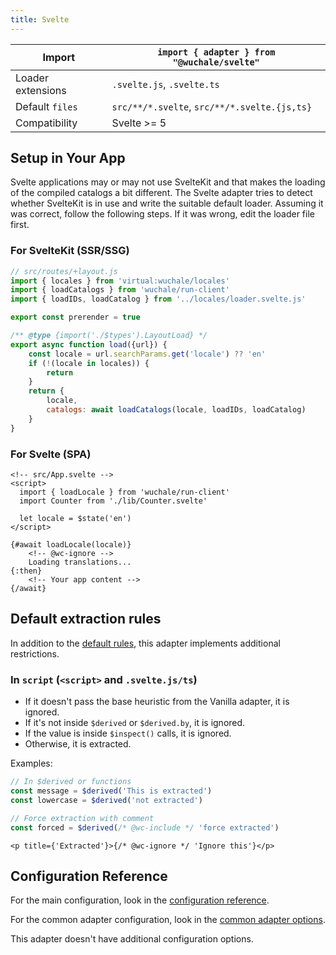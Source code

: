 ```yaml
---
title: Svelte
---
```


Import | `import { adapter } from "@wuchale/svelte"`
-|-
Loader extensions | `.svelte.js`, `.svelte.ts`
Default `files` | `src/**/*.svelte`, `src/**/*.svelte.{js,ts}`
Compatibility | Svelte >= 5

## Setup in Your App

Svelte applications may or may not use SvelteKit and that makes the loading of
the compiled catalogs a bit different. The Svelte adapter tries to detect
whether SvelteKit is in use and write the suitable default loader. Assuming it
was correct, follow the following steps. If it was wrong, edit the loader file
first.

### For SvelteKit (SSR/SSG)

```javascript
// src/routes/+layout.js
import { locales } from 'virtual:wuchale/locales'
import { loadCatalogs } from 'wuchale/run-client'
import { loadIDs, loadCatalog } from '../locales/loader.svelte.js'

export const prerender = true

/** @type {import('./$types').LayoutLoad} */
export async function load({url}) {
    const locale = url.searchParams.get('locale') ?? 'en'
    if (!(locale in locales)) {
        return
    }
    return {
        locale,
        catalogs: await loadCatalogs(locale, loadIDs, loadCatalog)
    }
}
```

### For Svelte (SPA)

```svelte
<!-- src/App.svelte -->
<script>
  import { loadLocale } from 'wuchale/run-client'
  import Counter from './lib/Counter.svelte'

  let locale = $state('en')
</script>

{#await loadLocale(locale)}
    <!-- @wc-ignore -->
    Loading translations...
{:then}
    <!-- Your app content -->
{/await}
```

## Default extraction rules

In addition to the [default rules](/guides/rules), this adapter implements
additional restrictions.

### In `script` (`<script>` and `.svelte.js/ts`)

- If it doesn't pass the base heuristic from the Vanilla adapter, it is ignored.
- If it's not inside `$derived` or `$derived.by`, it is ignored.
- If the value is inside `$inspect()` calls, it is ignored.
- Otherwise, it is extracted.

Examples:

```javascript
// In $derived or functions
const message = $derived('This is extracted')
const lowercase = $derived('not extracted')

// Force extraction with comment
const forced = $derived(/* @wc-include */ 'force extracted')
```
```svelte
<p title={'Extracted'}>{/* @wc-ignore */ 'Ignore this'}</p>
```

## Configuration Reference

For the main configuration, look in the [configuration reference](/reference/config).

For the common adapter configuration, look in the [common adapter options](/reference/adapter-common/).

This adapter doesn't have additional configuration options.
